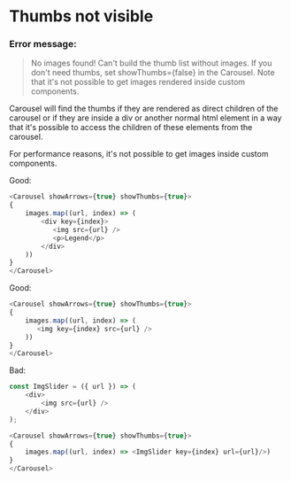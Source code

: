 # Thumbs not visible

### Error message: 
> No images found! Can't build the thumb list without images. If you don't need thumbs, set showThumbs={false} in the Carousel. Note that it's not possible to get images rendered inside custom components.

Carousel will find the thumbs if they are rendered as direct children of the carousel or if they are inside a div or another normal html element in a way that it's possible to access the children of these elements from the carousel. 

For performance reasons, it's not possible to get images inside custom components.

Good:
```javascript
<Carousel showArrows={true} showThumbs={true}>
{
    images.map((url, index) => (
        <div key={index}>
           <img src={url} />
           <p>Legend</p>
        </div>
    ))
}
</Carousel>
```

Good:
```javascript
<Carousel showArrows={true} showThumbs={true}>
{
    images.map((url, index) => (
       <img key={index} src={url} />
    ))
}
</Carousel>
```

Bad: 
```javascript
const ImgSlider = ({ url }) => (
    <div>
        <img src={url} />
    </div>
);

<Carousel showArrows={true} showThumbs={true}>
{
    images.map((url, index) => <ImgSlider key={index} url={url}/>)
}
</Carousel>
```
